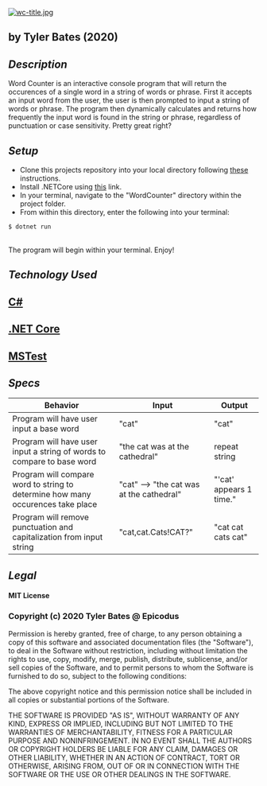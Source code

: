 [![wc-title.jpg](https://i.postimg.cc/JnGC5JPf/wc-title.jpg)](https://postimg.cc/KkSWZKXf)

## by Tyler Bates (2020)

## _Description_

Word Counter is an interactive console program that will return the occurences of a single word in a string of words or phrase. First it accepts an input word from the user, the user is then prompted to input a string of words or phrase. The program then dynamically calculates and returns how frequently the input word is found in the string or phrase, regardless of punctuation or case sensitivity. Pretty great right?

## _Setup_

- Clone this projects repository into your local directory following <a href="https://www.linode.com/docs/development/version-control/how-to-install-git-and-clone-a-github-repository/">these</a> instructions.<br>
- Install .NETCore using <a href="https://docs.microsoft.com/en-us/dotnet/core/install/runtime?pivots=os-windows">this</a> link.<br>
- In your terminal, navigate to the "WordCounter" directory within the project folder.<br>
- From within this directory, enter the following into your terminal:<br>
```
$ dotnet run
```
<br>
The program will begin within your terminal. Enjoy!

## _Technology Used_

## <a href="https://en.wikipedia.org/wiki/C_Sharp_%28programming_language%29">C#</a>
## <a href="https://en.wikipedia.org/wiki/.NET_Core">.NET Core</a>
## <a href="https://en.wikipedia.org/wiki/Visual_Studio_Unit_Testing_Framework">MSTest</a>

## _Specs_

|Behavior|Input|Output|
|-----|-----|-----|
|Program will have user input a base word|"cat"|"cat"|
|Program will have user input a string of words to compare to base word|"the cat was at the cathedral"|repeat string|
|Program will compare word to string to determine how many occurences take place|"cat" --> "the cat was at the cathedral"|"'cat' appears 1 time."|
|Program will remove punctuation and capitalization from input string|"cat,cat.Cats!CAT?"|"cat cat cats cat"|


## _Legal_

#### MIT License

### Copyright (c) 2020 Tyler Bates @ Epicodus

Permission is hereby granted, free of charge, to any person obtaining a copy
of this software and associated documentation files (the "Software"), to deal
in the Software without restriction, including without limitation the rights
to use, copy, modify, merge, publish, distribute, sublicense, and/or sell
copies of the Software, and to permit persons to whom the Software is
furnished to do so, subject to the following conditions:

The above copyright notice and this permission notice shall be included in all
copies or substantial portions of the Software.

THE SOFTWARE IS PROVIDED "AS IS", WITHOUT WARRANTY OF ANY KIND, EXPRESS OR
IMPLIED, INCLUDING BUT NOT LIMITED TO THE WARRANTIES OF MERCHANTABILITY,
FITNESS FOR A PARTICULAR PURPOSE AND NONINFRINGEMENT. IN NO EVENT SHALL THE
AUTHORS OR COPYRIGHT HOLDERS BE LIABLE FOR ANY CLAIM, DAMAGES OR OTHER
LIABILITY, WHETHER IN AN ACTION OF CONTRACT, TORT OR OTHERWISE, ARISING FROM,
OUT OF OR IN CONNECTION WITH THE SOFTWARE OR THE USE OR OTHER DEALINGS IN THE
SOFTWARE.
